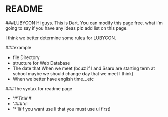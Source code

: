 # README #


###LUBYCON
Hi guys. This is Dart.
You can modify this page free. what i'm going to say if you have any ideas plz add list on this page.

I think we better determine some rules for LUBYCON.

###example 
* file Directory
* structure for Web Database
* The date that When we meet
  (bcuz if I and Ssaru are starting term at school maybe we should change day that we meet I think)
* When we better have english time...etc


###The syntax for readme page
* '#'Title'#'
* '###'ul
* '*'li(if you want use li that you must use ul first)